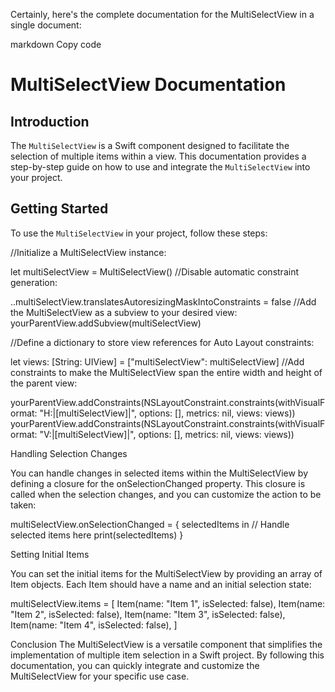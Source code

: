 Certainly, here's the complete documentation for the MultiSelectView in a single document:

markdown
Copy code
# MultiSelectView Documentation

## Introduction

The `MultiSelectView` is a Swift component designed to facilitate the selection of multiple items within a view. This documentation provides a step-by-step guide on how to use and integrate the `MultiSelectView` into your project.

## Getting Started

To use the `MultiSelectView` in your project, follow these steps:

//Initialize a MultiSelectView instance:

let multiSelectView = MultiSelectView()
//Disable automatic constraint generation:

..multiSelectView.translatesAutoresizingMaskIntoConstraints = false
//Add the MultiSelectView as a subview to your desired view:
yourParentView.addSubview(multiSelectView)

//Define a dictionary to store view references for Auto Layout constraints:

let views: [String: UIView] = ["multiSelectView": multiSelectView]
//Add constraints to make the MultiSelectView span the entire width and height of the parent view:

yourParentView.addConstraints(NSLayoutConstraint.constraints(withVisualFormat: "H:|[multiSelectView]|", options: [], metrics: nil, views: views))
yourParentView.addConstraints(NSLayoutConstraint.constraints(withVisualFormat: "V:|[multiSelectView]|", options: [], metrics: nil, views: views))


Handling Selection Changes

You can handle changes in selected items within the MultiSelectView by defining a closure for the onSelectionChanged property. This closure is called when the selection changes, and you can customize the action to be taken:

multiSelectView.onSelectionChanged = { selectedItems in
    // Handle selected items here
    print(selectedItems)
}



Setting Initial Items

You can set the initial items for the MultiSelectView by providing an array of Item objects. Each Item should have a name and an initial selection state:

multiSelectView.items = [
    Item(name: "Item 1", isSelected: false),
    Item(name: "Item 2", isSelected: false),
    Item(name: "Item 3", isSelected: false),
    Item(name: "Item 4", isSelected: false),
]

Conclusion
The MultiSelectView is a versatile component that simplifies the implementation of multiple item selection in a Swift project. By following this documentation, you can quickly integrate and customize the MultiSelectView for your specific use case.
